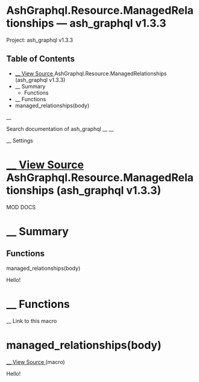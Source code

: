 # AshGraphql.Resource.ManagedRelationships — ash_graphql v1.3.3

Project: ash_graphql v1.3.3

## Table of Contents

- [ __ View Source ](external_link) AshGraphql.Resource.ManagedRelationships (ash_graphql v1.3.3)
- __ Summary
  - Functions
- __ Functions
- managed_relationships(body)

__

Search documentation of ash_graphql __ __

__ Settings

#  [ __ View Source ](external_link) AshGraphql.Resource.ManagedRelationships (ash_graphql v1.3.3)

MOD DOCS

#  __ Summary

##  Functions

managed_relationships(body)

Hello!

#  __ Functions

__ Link to this macro

# managed_relationships(body)

[ __ View Source ](external_link) (macro)

Hello!
